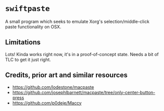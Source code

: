 # `swiftpaste`

A small program which seeks to emulate Xorg's selection/middle-click paste functionality on OSX.

## Limitations

Lots! Kinda works right now, it's in a proof-of-concept state. Needs a bit of TLC to get it just right.

## Credits, prior art and similar resources

* https://github.com/lodestone/macpaste
* https://github.com/josephlbarnett/macpaste/tree/only-center-button-press
* https://github.com/p0deje/Maccy
